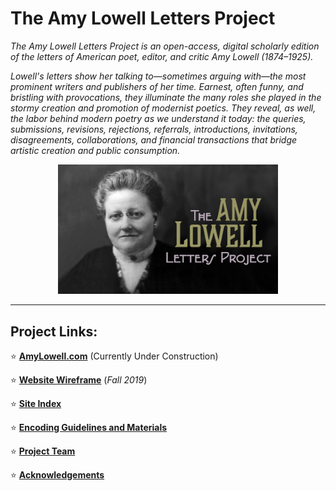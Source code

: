 # The Amy Lowell Letters Project

_The Amy Lowell Letters Project is an open-access, digital scholarly edition of the letters of American poet, editor, and critic Amy Lowell (1874–1925)._

_Lowell's letters show her talking to—sometimes arguing with—the most prominent writers and publishers of her time. Earnest, often funny, and bristling with provocations, they illuminate the many roles she played in the stormy creation and promotion of modernist poetics. They reveal, as well, the labor behind modern poetry as we understand it today: the queries, submissions, revisions, rejections, referrals, introductions, invitations, disagreements, collaborations, and financial transactions that bridge artistic creation and public consumption._
<p align="center"> <img src="https://github.com/MelissaBradshaw/ALLP/blob/master/WIKIandREADMEmaterials/amy4.jpg" width="70%" height="70%">
  
--- 
  
</p>

## Project Links:

⭐ **[AmyLowell.com](http://amylowell.com)** (Currently Under Construction)

⭐ **[Website Wireframe](https://vhmy7z.axshare.com/home.html)** (_Fall 2019_)
 
⭐ **[Site Index](https://github.com/MelissaBradshaw/ALLP/tree/master/siteIndex)**

:star: **[Encoding Guidelines and Materials](https://github.com/MelissaBradshaw/ALLP/tree/master/encoding)**

:star: **[Project Team](https://github.com/MelissaBradshaw/ALLP/wiki/Project-Team)**

:star: **[Acknowledgements](https://github.com/MelissaBradshaw/ALLP/wiki/Acknowledgements)**


